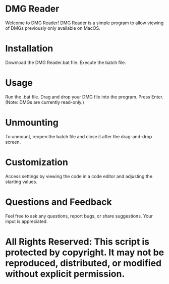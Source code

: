 # DMG Reader
 Welcome to DMG Reader! DMG Reader is a simple program to allow viewing of DMGs previously only available on MacOS.

# Installation
 Download the DMG Reader.bat file.
 Execute the batch file.


# Usage
 Run the .bat file.
 Drag and drop your DMG file into the program.
 Press Enter. (Note: DMGs are currently read-only.)


# Unmounting
 To unmount, reopen the batch file and close it after the drag-and-drop screen.


# Customization
 Access settings by viewing the code in a code editor and adjusting the starting values.


# Questions and Feedback
 Feel free to ask any questions, report bugs, or share suggestions. Your input is appreciated.


# All Rights Reserved: This script is protected by copyright. It may not be reproduced, distributed, or modified without explicit permission.
